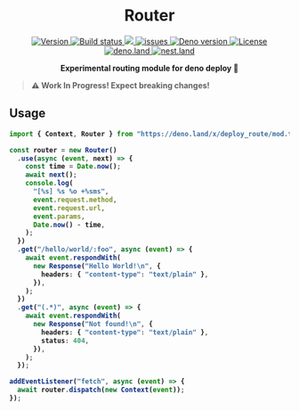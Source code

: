 <h1 align="center">Router</h1>

<p align="center" class="badges-container">
  <a href="https://github.com/c4spar/deno-deploy-route/releases">
    <img alt="Version" src="https://img.shields.io/github/v/release/c4spar/deno-deploy-route?logo=github&color=blue" />
  </a>
  <a href="https://github.com/c4spar/deno-deploy-route/actions/workflows/test.yml">
    <img alt="Build status" src="https://github.com/c4spar/deno-deploy-route/workflows/Test/badge.svg?branch=main" />
  </a>
  <a href="https://codecov.io/gh/c4spar/deno-deploy-route">
    <img src="https://codecov.io/gh/c4spar/deno-deploy-route/branch/main/graph/badge.svg"/>
  </a>
  <a href="https://github.com/c4spar/deno-deploy-route/issues">
    <img alt="issues" src="https://img.shields.io/github/issues/c4spar/deno-deploy-route?label=issues&logo=github">
  </a>
  <a href="https://deno.land/">
    <img alt="Deno version" src="https://img.shields.io/badge/deno-^1.6.0-blue?logo=deno" />
  </a>
  <a href="./LICENSE">
    <img alt="License" src="https://img.shields.io/github/license/c4spar/deno-deploy-route?logo=github" />
  </a>
  <br>
  <a href="https://deno.land/x/deploy_route">
    <img alt="deno.land" src="https://img.shields.io/badge/Published on deno.land-blue?logo=deno&logoColor=959DA6&color=272727" />
  </a>
  <a href="https://nest.land/package/deploy_route">
    <img alt="nest.land" src="https://nest.land/badge.svg">
  </a>
</p>

<p align="center">
  <b>Experimental routing module for deno deploy 🦕</br>
</p>

> ⚠️ Work In Progress! Expect breaking changes!

## Usage

```typescript
import { Context, Router } from "https://deno.land/x/deploy_route/mod.ts";

const router = new Router()
  .use(async (event, next) => {
    const time = Date.now();
    await next();
    console.log(
      "[%s] %s %o +%sms",
      event.request.method,
      event.request.url,
      event.params,
      Date.now() - time,
    );
  })
  .get("/hello/world/:foo", async (event) => {
    await event.respondWith(
      new Response("Hello World!\n", {
        headers: { "content-type": "text/plain" },
      }),
    );
  })
  .get("(.*)", async (event) => {
    await event.respondWith(
      new Response("Not found!\n", {
        headers: { "content-type": "text/plain" },
        status: 404,
      }),
    );
  });

addEventListener("fetch", async (event) => {
  await router.dispatch(new Context(event));
});

```